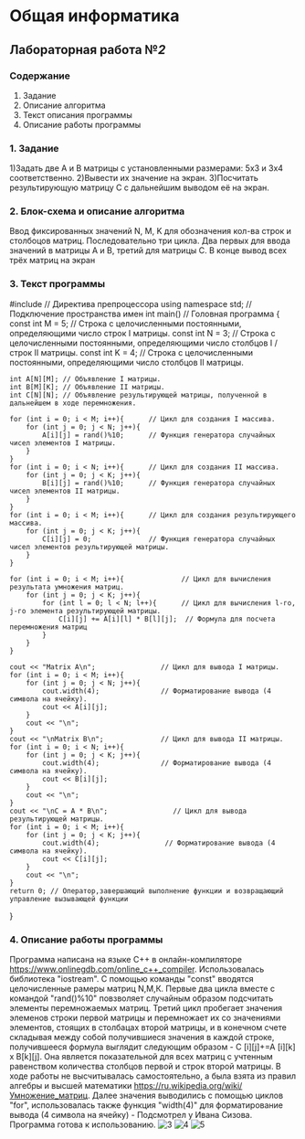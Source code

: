 # Общая информатика

## Лабораторная работа №_2_

### Содержание

1. Задание
2. Описание алгоритма
3. Текст описания программы
4. Описание работы программы

### 1. Задание

1)Задать две А и B матрицы с установленными размерами: 5х3 и 3х4 соответственно.
2)Вывести их значение на экран.
3)Посчитать результирующую матрицу С с дальнейшим выводом её на экран.

### 2. Блок-схема и описание алгоритма

Ввод фиксированных значений N, M, K для обозначения кол-ва строк и столбоцов матриц. Последовательно три цикла. Два первых для ввода значений в матрицы А и В,
третий для матрицы С. В конце вывод всех трёх матриц на экран

### 3. Текст программы

#include <iostream> // Директива препроцессора
using namespace std; // Подключение пространства имен
int main() // Головная программа
{
    const int M = 5; // Строка с целочисленными постоянными, определяющими число строк I матрицы.
    const int N = 3; // Строка с целочисленными постоянными, определяющими число столбцов I / строк II матрицы.
    const int K = 4; // Строка с целочисленными постоянными, определяющими число столбцов II матрицы.

    int A[N][M]; // Объявление I матрицы.
    int B[M][K]; // Объявление II матрицы.
    int C[N][N]; // Объявление результирующей матрицы, полученной в дальнейшем в ходе перемножения.
    
    for (int i = 0; i < M; i++){      // Цикл для создания I массива.
        for (int j = 0; j < N; j++){
            A[i][j] = rand()%10;      // Функция генератора случайных чисел элементов I матрицы.
        }
    }
    for (int i = 0; i < N; i++){      // Цикл для создания II массива.
        for (int j = 0; j < K; j++){     
            B[i][j] = rand()%10;      // Функция генератора случайных чисел элементов II матрицы.
        }
    }
    for (int i = 0; i < M; i++){      // Цикл для создания результирующего массива.
        for (int j = 0; j < K; j++){
            C[i][j] = 0;              // Функция генератора случайных чисел элементов результирующей матрицы.
        }     
    }
    
    for (int i = 0; i < M; i++){              // Цикл для вычисления результата умножения матриц.
        for (int j = 0; j < K; j++){ 
            for (int l = 0; l < N; l++){      // Цикл для вычисления l-го, j-го элемента результирующей матрицы.
                C[i][j] += A[i][l] * B[l][j];  // Формула для посчета перемножения матриц
            }
        }
    }
    
    cout << "Matrix A\n";                // Цикл для вывода I матрицы.
    for (int i = 0; i < M; i++){
        for (int j = 0; j < N; j++){
            cout.width(4);               // Форматирование вывода (4 символа на ячейку).
            cout << A[i][j];
        }
        cout << "\n";
    }
    cout << "\nMatrix B\n";              // Цикл для вывода II матрицы.
    for (int i = 0; i < N; i++){
        for (int j = 0; j < K; j++){
            cout.width(4);               // Форматирование вывода (4 символа на ячейку).
            cout << B[i][j];
        }
        cout << "\n";
    }
    cout << "\nC = A * B\n";                // Цикл для вывода результирующей матрицы.
    for (int i = 0; i < M; i++){
        for (int j = 0; j < K; j++){
            cout.width(4);                // Форматирование вывода (4 символа на ячейку).
            cout << C[i][j];
        }
        cout << "\n";
    }
    return 0; // Оператор,завершающий выполнение функции и возвращающий управление вызывающей функции
}

### 4. Описание работы программы

Программа написана на языке C++ в онлайн-компиляторе https://www.onlinegdb.com/online_c++_compiler. Использовалась библиотека "iostream". C помощью команды "const" вводятся целочисленные рамеры матриц N,M,К. Первые два цикла вместе с командой "rand()%10"
повзволяет случайным образом подсчитать элементы перемножаемых матриц. Третий цикл пробегает значения элеменов строки первой матрицы и перемножает 
их со значениями элементов, стоящих в столбацах второй матрицы, и в конечном счете складывая между собой получившиеся значения в каждой строке, получившееся формула выглядит 
следующим образом - C [i][j]+=A [i][k] x B[k][j]. Она является показательной для всех матриц с учтенным равенством количества столбцов первой и строк второй матрицы. В ходе работы не высчитывалась самостоятельно, а была взята из правил алгебры и высшей математики https://ru.wikipedia.org/wiki/Умножение_матриц. Далее значения выводились с помощью циклов "for", использовалась также функция "width(4)" для форматирование вывода (4 символа на ячейку) - Подсмотрел у Ивана Сизова. Программа готова к использованию.
![3](https://user-images.githubusercontent.com/100378744/169474316-d5717e48-8f33-414d-bb81-f8b2447c19a4.PNG)
![4](https://user-images.githubusercontent.com/100378744/169474345-bcc2fd1d-0e20-45f1-8d0e-b08dbf6d48f3.PNG)
![5](https://user-images.githubusercontent.com/100378744/169474355-46d0a982-6227-48c1-b65e-91390c1b8eda.PNG)
